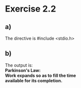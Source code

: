 # Exercise 2.2

## a)
The directive is #include <stdio.h>

## b)
The output is:  
**Parkinson's Law:**  
**Work expands so as to fill the time**  
**available for its completion.**
